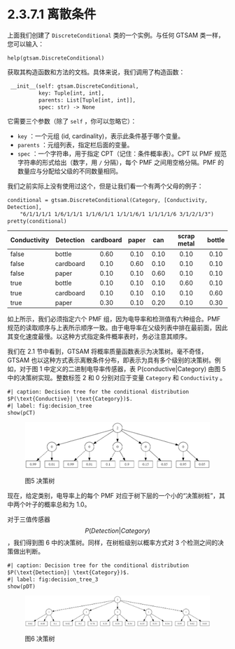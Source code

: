 # 2.3.7.1 离散条件

上面我们创建了 `DiscreteConditional` 类的一个实例。与任何 GTSAM 类一样，您可以输入：

```
help(gtsam.DiscreteConditional)
```

获取其构造函数和方法的文档。具体来说，我们调用了构造函数：

```
 __init__(self: gtsam.DiscreteConditional, 
          key: Tuple[int, int], 
          parents: List[Tuple[int, int]], 
          spec: str) -> None
```

它需要三个参数（除了 `self` ，你可以忽略它）：

* `key` ：一个元组 (id, cardinality)，表示此条件基于哪个变量。
* `parents` ：元组列表，指定栏后面的变量。
* `spec` ：一个字符串，用于指定 CPT（记住：条件概率表）。CPT 以 PMF 规范字符串的形式给出（数字，用 `/` 分隔），每个 PMF 之间用空格分隔。PMF 的数量应与分配给父级的不同数量相同。

我们之前实际上没有使用过这个，但是让我们看一个有两个父母的例子：

```
conditional = gtsam.DiscreteConditional(Category, [Conductivity, Detection], 
    "6/1/1/1/1 1/6/1/1/1 1/1/6/1/1 1/1/1/6/1 1/1/1/1/6 3/1/2/1/3")
pretty(conditional)
```

| Conductivity | Detection | cardboard | paper |  can | scrap metal | bottle |
| ------------ | --------- | :-------: | :---: | :--: | :---------: | :----: |
| false        | bottle    |    0.60   |  0.10 | 0.10 |     0.10    |  0.10  |
| false        | cardboard |    0.10   |  0.60 | 0.10 |     0.10    |  0.10  |
| false        | paper     |    0.10   |  0.10 | 0.60 |     0.10    |  0.10  |
| true         | bottle    |    0.10   |  0.10 | 0.10 |     0.60    |  0.10  |
| true         | cardboard |    0.10   |  0.10 | 0.10 |     0.10    |  0.60  |
| true         | paper     |    0.30   |  0.10 | 0.20 |     0.10    |  0.30  |

如上所示，我们必须指定六个 PMF 组，因为电导率和检测值有六种组合。PMF 规范的读取顺序与上表所示顺序一致。由于电导率在父级列表中排在最前面，因此其变化速度最慢。以这种方式指定条件概率表时，务必注意其顺序。

我们在 2.1 节中看到，GTSAM 将概率质量函数表示为决策树。毫不奇怪，GTSAM 也以这种方式表示离散条件分布，即表示为具有多个级别的决策树。例如，对于图 1 中定义的二进制电导率传感器，表 P(conductive|Category) 由图 5 中的决策树实现。整数标签 2 和 0 分别对应于变量 `Category` 和 `Conductivity` 。

```
#| caption: Decision tree for the conditional distribution $P(\text{Conductive}| \text{Category})$.
#| label: fig:decision_tree
show(pCT)
```

<figure><img src="../../../.gitbook/assets/image (2) (1).png" alt=""><figcaption><p>图5 决策树</p></figcaption></figure>

现在，给定类别，电导率上的每个 PMF 对应于树下层的一个小的“决策树桩”，其中两个叶子的概率总和为 1.0。

对于三值传感器$$P(Detection|Category)$$
，我们得到图 6 中的决策树。同样，在树桩级别以概率方式对 3 个检测之间的决策做出判断。

```
#| caption: Decision tree for the conditional distribution $P(\text{Detection}| \text{Category})$.
#| label: fig:decision_tree_3
show(pDT)
```

<figure><img src="../../../.gitbook/assets/image (1) (1) (1) (1) (1).png" alt=""><figcaption><p>图6 决策树</p></figcaption></figure>
